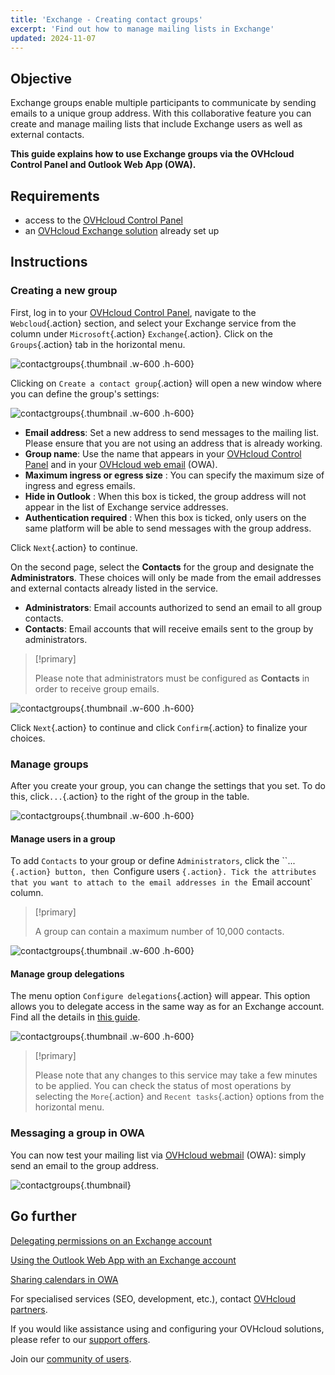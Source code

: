 ```yaml
---
title: 'Exchange - Creating contact groups'
excerpt: 'Find out how to manage mailing lists in Exchange'
updated: 2024-11-07
---
```


<style>
.w-600 {
  max-width:600px !important;
}
.h-600 {
  max-height:600px !important;
}
</style>

## Objective

Exchange groups enable multiple participants to communicate by sending emails to a unique group address. With this collaborative feature you can create and manage mailing lists that include Exchange users as well as external contacts.

**This guide explains how to use Exchange groups via the OVHcloud Control Panel and Outlook Web App (OWA).**

## Requirements

- access to the [OVHcloud Control Panel](/links/manager)
- an [OVHcloud Exchange solution](/links/web/emails-hosted-exchange) already set up

## Instructions

### Creating a new group

First, log in to your [OVHcloud Control Panel](/links/manager), navigate to the `Webcloud`{.action} section, and select your Exchange service from the column under `Microsoft`{.action} `Exchange`{.action}. Click on the `Groups`{.action} tab in the horizontal menu.

![contactgroups](images/exchange-groups-create01.png){.thumbnail .w-600 .h-600}

Clicking on `Create a contact group`{.action} will open a new window where you can define the group's settings:

![contactgroups](images/exchange-groups-create02.png){.thumbnail .w-600 .h-600}

- **Email address**: Set a new address to send messages to the mailing list. Please ensure that you are not using an address that is already working.
- **Group name**: Use the name that appears in your [OVHcloud Control Panel](/links/manager) and in your [OVHcloud web email](/links/web/email) (OWA).
- **Maximum ingress or egress size** : You can specify the maximum size of ingress and egress emails.
- **Hide in Outlook** : When this box is ticked, the group address will not appear in the list of Exchange service addresses.
- **Authentication required** : When this box is ticked, only users on the same platform will be able to send messages with the group address.

Click `Next`{.action} to continue.

On the second page, select the **Contacts** for the group and designate the **Administrators**. These choices will only be made from the email addresses and external contacts already listed in the service.

- **Administrators**: Email accounts authorized to send an email to all group contacts.
- **Contacts**: Email accounts that will receive emails sent to the group by administrators.

> [!primary]
>
> Please note that administrators must be configured as **Contacts** in order to receive group emails.

![contactgroups](images/exchange-groups-create03.png){.thumbnail .w-600 .h-600}

Click `Next`{.action} to continue and click `Confirm`{.action} to finalize your choices.

### Manage groups

After you create your group, you can change the settings that you set. To do this, click`...`{.action} to the right of the group in the table.

![contactgroups](images/exchange-groups-options01.png){.thumbnail .w-600 .h-600}

#### Manage users in a group

To add `Contacts` to your group or define `Administrators`, click the ``...`{.action} button, then `Configure users `{.action}. Tick the attributes that you want to attach to the email addresses in the `Email account` column.

> [!primary]
>
> A group can contain a maximum number of 10,000 contacts.

![contactgroups](images/exchange-group-options-users01.png){.thumbnail .w-600 .h-600}

#### Manage group delegations

The menu option `Configure delegations`{.action} will appear. This option allows you to delegate access in the same way as for an Exchange account. Find all the details in [this guide](/pages/web_cloud/email_and_collaborative_solutions/microsoft_exchange/feature_delegation).

![contactgroups](images/exchange-groups-options-delegation01.png){.thumbnail .w-600 .h-600}

> [!primary]
>
> Please note that any changes to this service may take a few minutes to be applied. You can check the status of most operations by selecting the `More`{.action} and `Recent tasks`{.action} options from the horizontal menu.

### Messaging a group in OWA

You can now test your mailing list via [OVHcloud webmail](/links/web/email) (OWA): simply send an email to the group address.

![contactgroups](images/exchange-groups-step6.png){.thumbnail}

## Go further

[Delegating permissions on an Exchange account](/pages/web_cloud/email_and_collaborative_solutions/microsoft_exchange/feature_delegation)

[Using the Outlook Web App with an Exchange account](/pages/web_cloud/email_and_collaborative_solutions/using_the_outlook_web_app_webmail/email_owa)

[Sharing calendars in OWA](/pages/web_cloud/email_and_collaborative_solutions/using_the_outlook_web_app_webmail/owa_calendar_sharing)

For specialised services (SEO, development, etc.), contact [OVHcloud partners](/links/partner).

If you would like assistance using and configuring your OVHcloud solutions, please refer to our [support offers](/links/support).

Join our [community of users](/links/community).